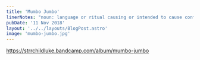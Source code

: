 ```yaml
---
title: 'Mumbo Jumbo'
linerNotes: "noun: language or ritual causing or intended to cause confusion or bewilderment."
pubDate: '11 Nov 2018'
layout: '../../layouts/BlogPost.astro'
image: 'mumbo-jumbo.jpg'
---
```


https://strrchildluke.bandcamp.com/album/mumbo-jumbo
